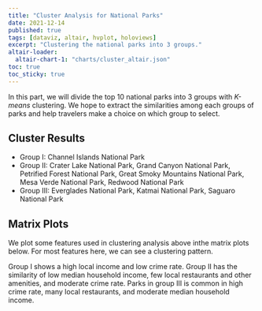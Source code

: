 ```yaml
---
title: "Cluster Analysis for National Parks"
date: 2021-12-14
published: true
tags: [dataviz, altair, hvplot, holoviews]
excerpt: "Clustering the national parks into 3 groups."
altair-loader:
  altair-chart-1: "charts/cluster_altair.json"
toc: true
toc_sticky: true
---
```


In this part, we will divide the top 10 national parks into 3 groups with *K-means* clustering. We hope to extract the similarities among each groups of parks and help travelers make a choice on which group to select.

## Cluster Results

- Group I: Channel Islands National Park
- Group II: Crater Lake National Park, Grand Canyon National Park, Petrified Forest National Park, Great Smoky Mountains National Park, Mesa Verde National Park, Redwood National Park
- Group III: Everglades National Park, Katmai National Park, Saguaro National Park


## Matrix Plots

We plot some features used in clustering analysis above inthe matrix plots below. For most features here, we can see a clustering pattern.

Group I shows a high local income and low crime rate. Group II has the similarity of low median household income, few local restaurants and other amenities, and moderate crime rate. Parks in group III is common in high crime rate, many local restaurants, and moderate median household income.

<div id="altair-chart-1"></div>





